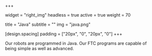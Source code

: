 +++

widget = "right_img"
headless = true
active = true
weight = 70

title = "Java"
subtitle = ""
img = "java.png"

[design.spacing]
padding = ["20px", "0", "20px", "0"]
+++

Our robots are programmed in Java. Our FTC programs are capable of
being simple as well as advanced.
